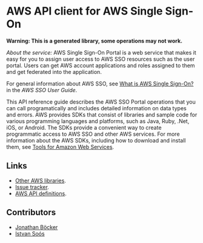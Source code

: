 # AWS API client for AWS Single Sign-On

**Warning: This is a generated library, some operations may not work.**

*About the service:*
AWS Single Sign-On Portal is a web service that makes it easy for you to
assign user access to AWS SSO resources such as the user portal. Users can
get AWS account applications and roles assigned to them and get federated
into the application.

For general information about AWS SSO, see <a
href="https://docs.aws.amazon.com/singlesignon/latest/userguide/what-is.html">What
is AWS Single Sign-On?</a> in the <i>AWS SSO User Guide</i>.

This API reference guide describes the AWS SSO Portal operations that you
can call programatically and includes detailed information on data types and
errors.
<note>
AWS provides SDKs that consist of libraries and sample code for various
programming languages and platforms, such as Java, Ruby, .Net, iOS, or
Android. The SDKs provide a convenient way to create programmatic access to
AWS SSO and other AWS services. For more information about the AWS SDKs,
including how to download and install them, see <a
href="http://aws.amazon.com/tools/">Tools for Amazon Web Services</a>.
</note>

## Links

- [Other AWS libraries](https://github.com/agilord/aws_client/tree/master/generated).
- [Issue tracker](https://github.com/agilord/aws_client/issues).
- [AWS API definitions](https://github.com/aws/aws-sdk-js/tree/master/apis).

## Contributors

- [Jonathan Böcker](https://github.com/Schwusch)
- [Istvan Soós](https://github.com/isoos)

